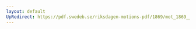 ```yaml
---
layout: default
UpRedirect: https://pdf.swedeb.se/riksdagen-motions-pdf/1869/mot_1869__ak__00027/mot_1869__ak__00027_001.pdf
---
```

